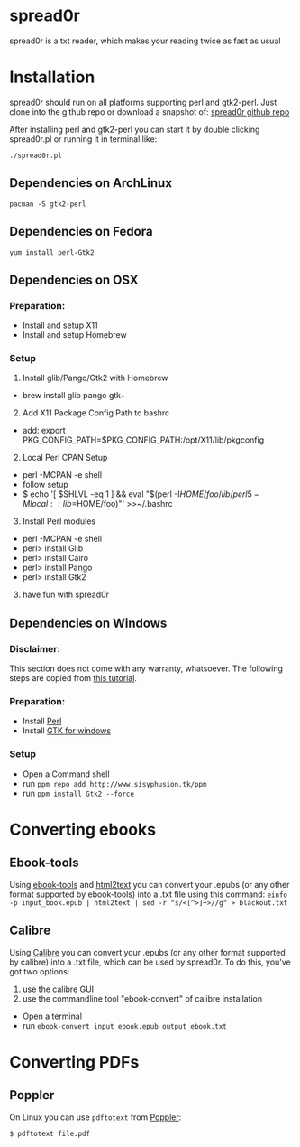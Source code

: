 spread0r
========

spread0r is a txt reader, which makes your reading twice as fast as usual


Installation
============

spread0r should run on all platforms supporting perl and gtk2-perl. 
Just clone into the github repo or download a snapshot of:
[spread0r github repo](https://github.com/xypiie/spread0r)

After installing perl and gtk2-perl you can start it by double clicking
spread0r.pl or running it in terminal like:

`./spread0r.pl`

Dependencies on ArchLinux
-------------------------
`pacman -S gtk2-perl`

Dependencies on Fedora
-------------------------
`yum install perl-Gtk2`

Dependencies on OSX
-------------------
### Preparation:
  * Install and setup X11
  * Install and setup Homebrew

### Setup
1. Install glib/Pango/Gtk2 with Homebrew
  * brew install glib pango gtk+
2. Add X11 Package Config Path to bashrc
  * add: export PKG_CONFIG_PATH=$PKG_CONFIG_PATH:/opt/X11/lib/pkgconfig
2. Local Perl CPAN Setup
  * perl -MCPAN -e shell
  * follow setup
  * $ echo '[ $SHLVL -eq 1 ] && eval "$(perl -I$HOME/foo/lib/perl5 -Mlocal::lib=$HOME/foo)"' >>~/.bashrc
3. Install Perl modules
  * perl -MCPAN -e shell
  * perl> install Glib
  * perl> install Cairo
  * perl> install Pango
  * perl> install Gtk2
3. have fun with spread0r

Dependencies on Windows
-----------------------
### Disclaimer:
This section does not come with any warranty, whatsoever.
The following steps are copied from [this tutorial](http://foobaring.blogspot.de/2013/03/howto-install-gtk2-in-activeperl-in.html).

### Preparation:
  * Install [Perl](http://downloads.activestate.com/ActivePerl/releases/5.18.2.1801/)
  * Install [GTK for windows](http://downloads.sourceforge.net/gladewin32/gtk-2.8.20-win32-1.exe)

### Setup
  * Open a Command shell
  * run `ppm repo add http://www.sisyphusion.tk/ppm`
  * run `ppm install Gtk2 --force`


Converting ebooks
=================

Ebook-tools
-----------
Using [ebook-tools](http://sourceforge.net/projects/ebook-tools/) and
[html2text](http://www.mbayer.de/html2text) you can
convert your .epubs (or any other format supported by ebook-tools) into a .txt
file using this command:
`einfo -p input_book.epub | html2text | sed -r "s/<[^>]+>//g" > blackout.txt`

Calibre
-------
Using [Calibre](http://calibre-ebook.com/download) you can convert your .epubs
(or any other format supported by calibre) into a .txt file, which can be used
by spread0r.  To do this, you've got two options:
1. use the calibre GUI 
2. use the commandline tool "ebook-convert" of calibre installation
  * Open a terminal
  * run `ebook-convert input_ebook.epub output_ebook.txt`

Converting PDFs
=================

Poppler
-----------
On Linux you can use `pdftotext` from [Poppler](http://poppler.freedesktop.org/):

`$ pdftotext file.pdf`
